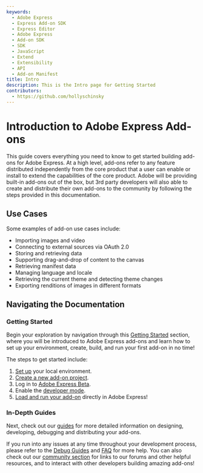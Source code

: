 ```yaml
---
keywords:
  - Adobe Express
  - Express Add-on SDK
  - Express Editor
  - Adobe Express
  - Add-on SDK
  - SDK
  - JavaScript
  - Extend
  - Extensibility
  - API
  - Add-on Manifest
title: Intro
description: This is the Intro page for Getting Started
contributors:
  - https://github.com/hollyschinsky
---
```


# Introduction to Adobe Express Add-ons

This guide covers everything you need to know to get started building add-ons for Adobe Express. At a high level, add-ons refer to any feature distributed independently from the core product that a user can enable or install to extend the capabilities of the core product. Adobe will be providing built-in add-ons out of the box, but 3rd party developers will also able to create and distribute their own add-ons to the community by following the steps provided in this documentation.

## Use Cases
Some examples of add-on use cases include:

- Importing images and video
- Connecting to external sources via OAuth 2.0
- Storing and retrieving data
- Supporting drag-and-drop of content to the canvas
- Retrieving manifest data
- Managing language and locale
- Retrieving the current theme and detecting theme changes
- Exporting renditions of images in different formats


## Navigating the Documentation

### Getting Started
Begin your exploration by navigation through this [Getting Started](../getting_started/) section, where you will be introduced to Adobe Express add-ons and learn how to set up your environment, create, build, and run your first add-on in no time!

The steps to get started include:

1. [Set up](quickstart/#prerequisites) your local environment.
1. [Create a new add-on project](quickstart/#step-1-create-your-add-on-project).
1. Log in to [Adobe Express Beta](https://new.express.adobe.com/new).
1. Enable the [developer mode](quickstart/#step-3-load-and-run-your-add-on).
1. [Load and run your add-on](quickstart/#step-3-load-and-run-your-add-on) directly in Adobe Express!

### In-Depth Guides
Next, check out our [guides](../guides/) for more detailed information on designing, developing, debugging and distributing your add-ons. 

If you run into any issues at any time throughout your development process, please refer to the [Debug Guides](../guides/debug/) and [FAQ](../guides/faq.md) for more help. You can also check out our [community section](../support/community/) for links to our forums and other helpful resources, and to interact with other developers building amazing add-ons!
